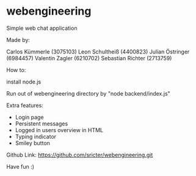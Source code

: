 # webengineering

Simple web chat application

Made by:

Carlos Kümmerle (3075103)
Leon Schultheiß (4400823)
Julian Östringer (6984457)
Valentin Zagler (6210702) 
Sebastian Richter (2713759)

How to:

install node.js

Run out of webengineering directory by "node backend/index.js"

Extra features:
- Login page
- Persistent messages
- Logged in users overview in HTML
- Typing indicator
- Smiley button

Github Link:
https://github.com/sricter/webengineering.git

Have fun :)
